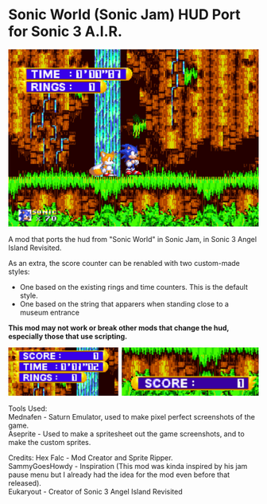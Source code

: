 # Sonic World (Sonic Jam) HUD Port for Sonic 3 A.I.R.

![Screenshot of the Mod In-Game](pictures/thumb.jpg)

A mod that ports the hud from "Sonic World" in Sonic Jam, in Sonic 3 Angel Island Revisited.

As an extra, the score counter can be renabled with two custom-made styles:
- One based on the existing rings and time counters. This is the default style.
- One based on the string that apparers when standing close to a museum entrance

**This mod may not work or break other mods that change the hud, especially those that use scripting.**

![Score Counter Styles](pictures/styles.jpg)

Tools Used:  
Mednafen - Saturn Emulator, used to make pixel perfect screenshots of the game.  
Aseprite - Used to make a spritesheet out the game screenshots, and to make the custom sprites.

Credits: 
Hex Falc - Mod Creator and Sprite Ripper.  
SammyGoesHowdy - Inspiration (This mod was kinda inspired by his jam pause menu but I already had the idea for the mod even before that released).  
Eukaryout - Creator of Sonic 3 Angel Island Revisited
